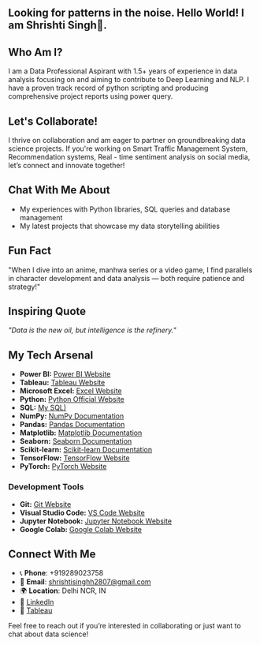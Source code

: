 ## Looking for patterns in the noise. Hello World! I am Shrishti Singh👋.  

## Who Am I?  
I am a Data Professional Aspirant with 1.5+ years of experience in data analysis focusing on and aiming to contribute to Deep Learning and NLP. I have a proven track record of  python scripting and producing comprehensive project reports using power query. 

## Let's Collaborate!  
I thrive on collaboration and am eager to partner on groundbreaking data science projects. If you're working on Smart Traffic Management System, Recommendation systems, Real - time sentiment analysis on social media, let’s connect and innovate together!  

## Chat With Me About  
- My experiences with Python libraries, SQL queries and database management 
- My latest projects that showcase my data storytelling abilities 

## Fun Fact  
"When I dive into an anime, manhwa series or a video game, I find parallels in character development and data analysis — both require patience and strategy!"

## Inspiring Quote  
*"Data is the new oil, but intelligence is the refinery."*


## My Tech Arsenal  
* **Power BI:** [Power BI Website](https://powerbi.microsoft.com/)
* **Tableau:** [Tableau Website](https://www.tableau.com/)
* **Microsoft Excel:** [Excel Website](https://www.microsoft.com/en-us/excel)
* **Python:** [Python Official Website](https://www.python.org/)
* **SQL:** [My SQL)](https://www.mysql.com/)
* **NumPy:** [NumPy Documentation](https://numpy.org/doc/stable/)
* **Pandas:** [Pandas Documentation](https://pandas.pydata.org/docs/)
* **Matplotlib:** [Matplotlib Documentation](https://matplotlib.org/)
* **Seaborn:** [Seaborn Documentation](https://seaborn.pydata.org/)
* **Scikit-learn:** [Scikit-learn Documentation](https://scikit-learn.org/stable/)
* **TensorFlow:** [TensorFlow Website](https://www.tensorflow.org/)
* **PyTorch:** [PyTorch Website](https://pytorch.org/)

### Development Tools
* **Git:** [Git Website](https://git-scm.com/)
* **Visual Studio Code:** [VS Code Website](https://code.visualstudio.com/)
* **Jupyter Notebook:** [Jupyter Notebook Website](https://jupyter.org/)
* **Google Colab:** [Google Colab Website](https://colab.research.google.com/)
 

## Connect With Me  
- 📞 **Phone**: +919289023758  
- 📧 **Email**: shrishtisinghh2807@gmail.com  
- 🌍 **Location**: Delhi NCR, IN  
- 🔗 [LinkedIn](www.linkedin.com/in/shrishti-singh2807) 
- 🔗 [Tableau](https://public.tableau.com/app/profile/shrishti.singh1034/vizzes)  


Feel free to reach out if you’re interested in collaborating or just want to chat about data science!  
